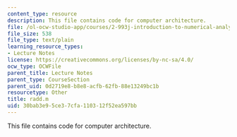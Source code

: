 ```yaml
---
content_type: resource
description: This file contains code for computer architecture.
file: /ol-ocw-studio-app/courses/2-993j-introduction-to-numerical-analysis-for-engineering-13-002j-spring-2005/30bab3e95ce37cfa110312f52ea597bb_radd.m
file_size: 538
file_type: text/plain
learning_resource_types:
- Lecture Notes
license: https://creativecommons.org/licenses/by-nc-sa/4.0/
ocw_type: OCWFile
parent_title: Lecture Notes
parent_type: CourseSection
parent_uid: 0d2719e8-b8e8-acfb-62fb-88e13249bc1b
resourcetype: Other
title: radd.m
uid: 30bab3e9-5ce3-7cfa-1103-12f52ea597bb
---
```

This file contains code for computer architecture.